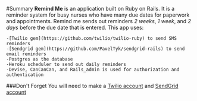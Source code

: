 #Summary
  **Remind Me** is an application built on Ruby on Rails. It is a reminder system for busy nurses who have many due dates for paperwork and appointments. Remind me sends out reminders *2 weeks*, *1 week*, and *2 days* before the due date that is entered.
  This app uses:

    -[Twilio gem](https://github.com/twilio/twilio-ruby) to send SMS reminders
    -[Sendgrid gem](https://github.com/PavelTyk/sendgrid-rails) to send email reminders
    -Postgres as the database
    -Heroku scheduler to send out daily reminders
    -Devise, CanCanCan, and Rails_admin is used for authorization and authentication

###Don't Forget
  You will need to make a [Twilio account](https://www.twilio.com/) and [SendGrid account](https://sendgrid.com/)
